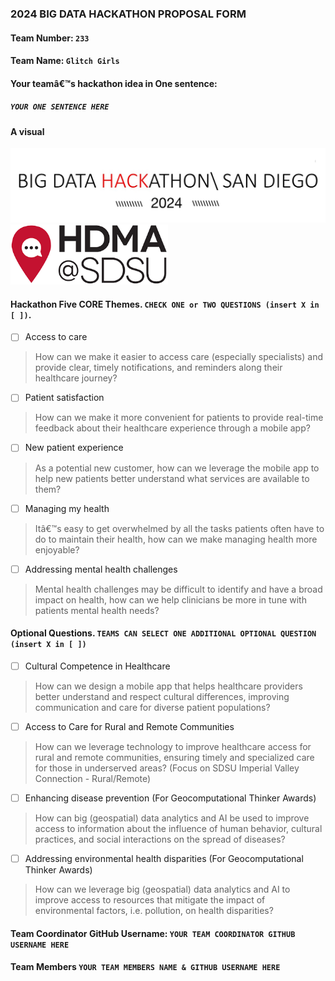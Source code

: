 ### 2024 BIG DATA HACKATHON PROPOSAL FORM

#### Team Number: `233`  

#### Team Name: `Glitch Girls`    
  
#### Your teamâ€™s hackathon idea in One sentence:
##### `YOUR ONE SENTENCE HERE`


#### A visual
![bigdatahackathon4sd](https://github.com/BigDataForSanDiego/bigdataforsandiego.github.io/blob/main/templates/img/bigdatahackathon_sd_2024.png?raw=true "Big Data Hackathon for San Diego 2024")
<img height="10%" width="50%" alt="HDMA" src="https://github.com/BigDataForSanDiego/bigdataforsandiego.github.io/blob/main/templates/img/hdma2.png?raw=true"> 

<!--
#### Theme: Enhancing Healthcareâ€™s Digital Front Door
#### - Digital solutions to help increase access, manage health, and improve patient satisfaction along the healthcare journey -  
-->

#### Hackathon Five CORE Themes. `CHECK ONE or TWO QUESTIONS (insert X in [ ])`.
- [ ] Access to care
> How can we make it easier to access care (especially specialists) and provide clear, timely notifications, and reminders along their healthcare journey?
- [ ] Patient satisfaction
> How can we make it more convenient for patients to provide real-time feedback about their healthcare experience through a mobile app?
- [ ] New patient experience
> As a potential new customer, how can we leverage the mobile app to help new patients better understand what services are available to them?
- [ ] Managing my health
> Itâ€™s easy to get overwhelmed by all the tasks patients often have to do to maintain their health, how can we make managing health more enjoyable?
- [ ] Addressing mental health challenges
> Mental health challenges may be difficult to identify and have a broad impact on health, how can we help clinicians be more in tune with patients mental health needs?

#### Optional Questions. `TEAMS CAN SELECT ONE ADDITIONAL OPTIONAL QUESTION (insert X in [ ])`
- [ ] Cultural Competence in Healthcare
> How can we design a mobile app that helps healthcare providers better understand and respect cultural differences, improving communication and care for diverse patient populations?
- [ ] Access to Care for Rural and Remote Communities
> How can we leverage technology to improve healthcare access for rural and remote communities, ensuring timely and specialized care for those in underserved areas? (Focus on SDSU Imperial Valley Connection - Rural/Remote)
- [ ] Enhancing disease prevention (For Geocomputational Thinker Awards)
> How can big (geospatial) data analytics and AI be used to improve access to information about the influence of human behavior, cultural practices, and social interactions on the spread of diseases?
- [ ] Addressing environmental health disparities (For Geocomputational Thinker Awards)
> How can we leverage big (geospatial) data analytics and AI to improve access to resources that mitigate the impact of environmental factors, i.e. pollution, on health disparities?


#### Team Coordinator GitHub Username: `YOUR TEAM COORDINATOR GITHUB USERNAME HERE`

#### Team Members `YOUR TEAM MEMBERS NAME & GITHUB USERNAME HERE`

